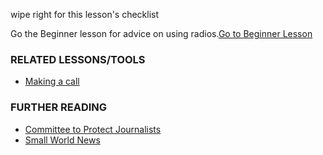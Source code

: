 [Title]: # (Et maintenant ?)
[Order]: # (4)

wipe right for this lesson's checklist

Go the Beginner lesson for advice on using radios.[Go to Beginner Lesson](umbrella://lesson/radios-and-satellite-phones/0)

### RELATED LESSONS/TOOLS

*   [Making a call](umbrella://lesson/making-call)

### FURTHER READING

*   [Committee to Protect Journalists](https://cpj.org/reports/2012/04/armed-conflict.php#6)
*   [Small World News](smallworldnews.tv/Guide/Guide_SatPhone_English.pdf)